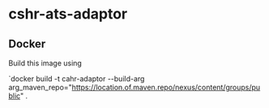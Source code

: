 # cshr-ats-adaptor

## Docker

Build this image using

`docker build -t cahr-adaptor --build-arg arg_maven_repo="https://location.of.maven.repo/nexus/content/groups/public" .
